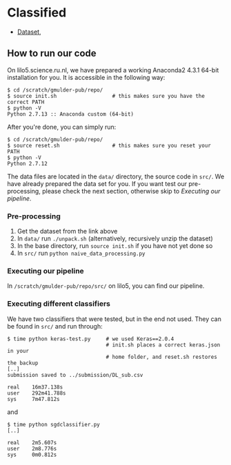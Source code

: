 # Classified

* [Dataset](https://surfdrive.surf.nl/files/index.php/s/K2FYXiWVb8B9yMH),

## How to run our code

On lilo5.science.ru.nl, we have prepared a working Anaconda2 4.3.1 64-bit
installation for you. It is accessible in the following way:

```
$ cd /scratch/gmulder-pub/repo/
$ source init.sh                  # this makes sure you have the correct PATH
$ python -V
Python 2.7.13 :: Anaconda custom (64-bit)
```

After you're done, you can simply run:

```
$ cd /scratch/gmulder-pub/repo/
$ source reset.sh                 # this makes sure you reset your PATH
$ python -V
Python 2.7.12
```

The data files are located in the `data/` directory, the source code in `src/`.
We have already prepared the data set for you. If you want test our
pre-processing, please check the next section, otherwise skip to _Executing our
pipeline_.

### Pre-processing

1. Get the dataset from the link above
2. In `data/` run `./unpack.sh` (alternatively, recursively unzip the dataset)
3. In the base directory, run `source init.sh` if you have not yet done so
4. In `src/` run `python naive_data_processing.py` 

### Executing our pipeline

In `/scratch/gmulder-pub/repo/src/` on lilo5, you can find our pipeline.

### Executing different classifiers

We have two classifiers that were tested, but in the end not used. They can be
found in `src/` and run through:

```
$ time python keras-test.py     # we used Keras==2.0.4
                                # init.sh places a correct keras.json in your
                                # home folder, and reset.sh restores the backup
[..]
submission saved to ../submission/DL_sub.csv

real    16m37.138s
user    292m41.788s
sys     7m47.812s
```

and


```
$ time python sgdclassifier.py
[..]

real    2m5.607s
user    2m8.776s
sys     0m0.812s
```
